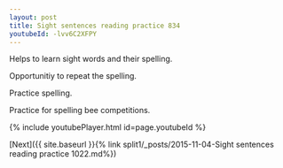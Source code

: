 ```yaml
---
layout: post
title: Sight sentences reading practice 834
youtubeId: -lvv6C2XFPY
---
```

 
 
Helps to learn sight words and their spelling.

Opportunitiy to repeat the spelling. 

Practice spelling. 
 
Practice for spelling bee competitions. 
 
{% include youtubePlayer.html id=page.youtubeId %}
 
 

[Next]({{ site.baseurl }}{% link  split1/_posts/2015-11-04-Sight sentences reading practice 1022.md%})
 
